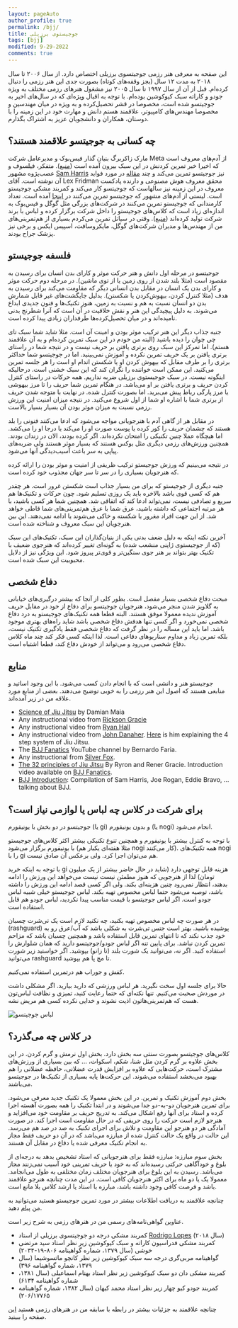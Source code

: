 ```yaml
---
layout: pageAuto
author_profile: true
permalink: /bjj/
title: جوجیستوی برزیلی
tags: [bjj]
modified: 9-29-2022
comments: true
---
```


این صفحه به معرفی هنر رزمی جوجیتسوی برزیلی اختصاص دارد. از سال ۲۰۰۶ تا سال ۲۰۱۸ به مدت ۱۲ سال (بجز وقفه‌های کوتاه) بصورت جدی این هنر رزمی را دنبال کرده‌ام. قبل از آن از سال ۱۹۹۷ تا سال ۲۰۰۵ نیز مشغول هنرهای رزمی مختلف به ویژه جودو و کاراته سبک کیوکوشین بوده‌ام. با توجه به اقبال ویژه‌ای که در سال‌های اخیر به جوجیتسو شده است، مخصوصا در قشر تحصیل‌کرده و به ویژه در میان مهندسین و مخصوصا مهندس‌های کامپیوتر، علاقمند هستم دانش و مهارت خود در این زمینه را با دوستان، همکاران و دانشجویان عزیز به اشتراک بگذارم. 

<h2>چه کسانی به جوجیتسو علاقمند هستند؟</h2>
مارک زاکربرگ بنیان گذار فیس‌بوک و مدیرعامل شرکت Meta از آدم‌های معروف است که اخیرا خبر تمرین کردنش در این سبک بیرون آمده است (<a href="https://grapplinginsider.com/mark-zuckerberg-trains-brazilian-jiu-jitsu/">منبع</a>). متفکر، فیلسوف و عصب‌پژوه مشهور <a href="https://en.wikipedia.org/wiki/Sam_Harris">Sam Harris</a> نیز جوجیتسو تمرین می‌کند و چند <a href="https://www.samharris.org/blog/the-pleasures-of-drowning">مقاله</a> در مورد فواید آن نوشته است. آقای Lex Fridman محقق معروف هوش مصنوعی و دارنده پادکست معروف در این زمینه نیز سالهاست که جوجیتسو کار می‌کند و کمربند مشکی جوجیستو است. لیستی از آدم‌های مشهور که جوجیتسو تمرین می‌کنند در <a href="https://www.letsrollbjj.com/celebrities-that-train-brazilian-jiu-jitsu/">اینجا</a> آمده است. تعداد کارمندانی که جوجیستو تمرین می‌کنند در شرکت‌های بزرگی مثل گوگل و فیس‌بوک به اندازه‌ای زیاد است که کلاس‌های جوجیستو را داخل شرکت برگزار کرده و لباس با برند شرکت تولید کرده‌اند (<a href="https://jitsmagazine.com/facebook-and-google-employees-start-training-bjj-in-company-gis-and-rashguards/">منبع</a>). وقتی در سیاتل تمرین می‌کردم بسیاری از هم‌تمرینی‌های من از مهندس‌ها و مدیران شرکت‌های گوگل، مایکروسافت، اسپیس ایکس و برخی نیز پزشک جراح بودند.

<h2>فلسفه جوجیستو</h2>
جوجیتسو در مرحله اول دانش و هنر حرکت موثر و کارای بدن انسان برای رسیدن به مقصود است (مثلا بلند شدن از روی زمین یا از توی ماشین). در مرحله دوم حرکت موثر و کارای بدن یک انسان در مقابل بدن انسانی دیگر که مقاومت می‌کند برای رسیدن به هدف (مثلا کنترل کردن، بیهوش‌کردن یا شکستن). بدلیل جایگشت‌های غیر قابل شمارش بدن دو انسان نسبت به هم و نسبت به زمین، هنوز تکنیک‌ها و فنون جدیدی ابداع می‌شوند. به دلیل پیچیدگی این هنر و نقش خلاقیت در آن است که آنرا شطرنج بدنی نامیده‌اند و در میان تحصیل‌کرده‌ها طرفداران زیادی پیدا کرده است.

جنبه جذاب دیگر این هنر ترکیب موثر بودن و امینت آن است. مثلا شاید شما سبک تای چی چوان را دیده باشید (البته من خودم در این سبک تمرین کرده‌ام و به آن علاقمند هستم). اما تمرکز این سبک روی برتری یافتن بر حریف نیست و در نتیجه شما در راستای برتری یافتن بر یک حریف تمرین نکرده و آموزش نمی‌بینید. اما در جوجیتسو شما حداکثر برتری را بر طرف مقابل که بیهوش کردن او یا شکستن اندام او است را هر جلسه تمرین می‌کنید. این ممکن است خواننده را نگران کند که این سبک خشنی است. درحالیکه اینگونه نیست. در سبک جوجیستوی برزیلی ضربه نداریم. همه حرکات در راستای کنترل کردن حریف و برتری یافتن بر او می‌باشد. در هنگام تمرین شما حریف را تا مرز بیهوشی یا مرز پارگی رباط پیش می‌برید. اما بصورت کنترل شده. در نهایت با متوجه شدن حریف از برتری شما با اشاره او شما از اول شروع می‌کنید. در نتیجه میزان امنیت این ورزش رزمی نسبت به میزان موثر بودن آن بسیار بسیار بالاست.

در مقابل هر از گاهی آدم با هنرجویانی مواجه می‌شود که ادعا می‌کنند فنونی را بلد هستند که چشمان حریف را کور کرده یا پوست صورت او را می‌کند یا درجا او را می‌کشد. اما هیچگاه عملا چنین تکنیکی را امتحان نکرده‌اند. اگر کرده بودند، الان در زندان بودند. همچنین ورزش‌های رزمی دیگری مثل بوکس هستند که بسیار موثر هستند ولی ضربه‌های پیاپی به سر باعث آسیب‌دیدگی آنها می‌شود.

در نتیجه می‌بینیم که ورزش جوجیستو ترکیب ظریفی از امنیت و موثر بودن را ارائه کرده که هنرجویان بسیاری را در سر تا سر جهان مجذوب خود کرده است.

جنبه دیگری از جوجیستو که برای من بسیار جذاب است شکستن غرور است. هر چقدر هم که کسی قوی باشد بالاخره باید یک روزی تسلیم شود. چون حرکات و تکنیک‌ها هم سریع و تصادفی نیست، نمی‌تواند ادعا کند که اتفاقی شد. همچنین شما هر کسی باشید، با هر مرتبه اجتماعی که داشته باشید، عرق شما با عرق هم‌تمرینی‌های شما قاطی خواهد شد. از این جهت افراد مغرور یا شکسته و خاکی می‌شوند یا ادامه نمی‌دهند. این بین هنرجویان این سبک معروف و شناخته شده است. 

آخرین نکته اینکه به دلیل ضعف بدنی یکی از بنیان‌گذاران این سبک، تکنیک‌های این سبک (که از جوجیستوی ژاپنی منشعب شده) به گونه‌ای تغییر کرده‌اند که هنرجوی ضعیف با تکنیک بهتر بتواند بر هنر جوی سنگین‌تر و قوی‌تر پیروز شود. این ویژگی نیز از دلایل محبوبیت این سبک شده است.

<h2>دفاع شخصی</h2>
مبحث دفاع  شخصی بسیار مفصل است. بطور کلی از آنجا که بیشتر درگیری‌های خیابانی به گلاویز شدن منجر می‌شود، هنرجویان جوجیتسو برای دفاع از خود در مقابل حریف آموزش ندیده معمولا موفق هستند. البته قطعا همه تکنیک‌های جوجیستو به درد دفاع شخصی نمی‌خورد و اگر کسی تنها هدفش دفاع شخصی باشد شاید راه‌های بهتری موجود باشد. اما باید این مساله را در نظر گرفت که دفاع شخصی فقط یادگیری تکنیک نیست، بلکه تمرین زیاد و مداوم سناریوهای دفاعی است. لذا اینکه کسی فکر کند چند ماه کلاس دفاع شخصی می‌رود و می‌تواند از خودش دفاع کند، قطعا اشتباه است.

<h2>منابع</h2>
جوجیستو هنر و دانشی است که با انجام دادن کسب می‌شود. با این وجود اساتید و منابعی هستند که اصول این هنر رزمی را به خوبی توضیح می‌دهند. بعضی از منابع مورد علاقه من در زیر آمده‌اند.

<ul>
<li><a href="https://www.youtube.com/playlist?list=PL2Rmj8Dog7lU_iDoCCyQVYIWNz6U31Wee">Science of Jiu Jitsu</a> by Damian Maia </li>
<li>Any instructional video from <a href="https://www.youtube.com/channel/UCaOR6f52KgukVspCBaQi5Rg/videos">Rickson Gracie</a></li>
<li>Any instructional video from <a href="https://www.youtube.com/watch?v=BivcEB-1MCY">Ryan Hall</a></li>
<li>Any instructional video from <a href="https://www.youtube.com/watch?v=9RWctJzaSxo">John Danaher</a>. <a href="https://www.youtube.com/watch?v=3j4z023F1Y4">Here</a> is him explaining the 4 step system of Jiu Jitsu.</li>
<li>The <a href="https://www.youtube.com/c/BjjSuperDeals">BJJ Fanatics</a> YouTube channel by Bernardo Faria.</li>
<li>Any instructional from <a href="https://www.youtube.com/c/SilverFoxBJJ">Silver Fox</a>.</li>
<li><a href="https://www.youtube.com/playlist?list=PLPqGwjjNV_5ePWGW0InUhj44Qncbfj2XB">The 32 principles of Jiu Jitsu</a> By Ryron and Rener Gracie. Introduction video available on <a href="https://www.youtube.com/watch?v=lS8LNQyXCqs">BJJ Fanatics</a>.</li>
<li><a href="https://www.youtube.com/watch?v=Yv7k-3Cmq-8">BJJ Introduction</a>: Compilation of Sam Harris, Joe Rogan, Eddie Bravo, ... talking about BJJ.
</ul>

<h2>برای شرکت در کلاس چه لباس یا لوازمی نیاز است؟</h2>
جوجیتسو در دو بخش با یونیفورم (یا gi) و بدون یونیفورم  (یا nogi) انجام می‌شود.

با توجه به کنترل بیشتر با یونیفورم و همچنین تنوع تکنیکی بیشتر اکثر کلاس‌های جوجیستو با یونیفورم برگزار می‌شود (مثلا هفته‌ای یکبار هم nogi کار می‌کنند). همه تکنیک‌های nogi را با gi هم می‌توان اجرا کرد. ولی برعکس آن صادق نیست.

با توجه به اینکه خرید gi هزینه قابل توجهی دارد (شاید در حال حاضر بیشتر از یک میلیون تومان) لذا از هنرجویی که هنوز مطمئن نیست نیست می‌خواهد این ورزش را ادامه بدهند، انتظار نمی‌رود چنین هزینه‌ای بکند. ولی اگر کسی قصد ادامه این ورزش را داشته باشد، توصیه می‌شود حتما لباس مخصوص تهیه بکند. لباس جوجیستو خیلی شبیه لباس جودو است. اگر لباس جوجیتسو با قیمت مناسب پیدا نکردید، لباس جودو هم قابل استفاده است.

در هر صورت چه لباس مخصوص تهیه بکنید، چه نکنید لازم است یک تی‌شرت چسبان (rashguard) پوشیده باشید. بهتر است جنس تی‌شرت به شکلی باشد که آب/عرق رو به خود جذب نکند که تا انتهای تمرین قابل استفاده باشد و همچنین چسبان باشد که مزاحم تمرین کردن نباشد. برای پایین تنه اگر لباس جودو/جوجیتسو دارید که همان شلوارش را استفاده کنید. اگر نه، می‌توانید یک شورت بلند (تا زانو) بپوشید. اگر خواستید زیر شورت می‌توانید rashguard تا مچ پا هم بپوشید.

کفش و جوراب هم درتمرین استفاده نمی‌کنیم.

حالا برای جلسه اول سخت نگیرید. هر لباس ورزشی که دارید بیارید. اگر مشکلی داشت در موردش صحبت می‌کنیم. تنها نکته‌ای که حتما رعایت کنید، تمیزی و نظافت لباس‌تون هست که هم‌تمرینی‌هاتون اذیت نشوند و خدایی نکرده کسی هم مریض نشه.

<img src="../assets/images/bjj_clothing.jpg" title="لباس جوجیستو" alt="لباس جوجیتسو" />

<h2>در کلاس چه می‌گذرد؟</h2>
کلاس‌های جوجیتسو بصورت سنتی سه بخش دارد. بخش اول نرمش و گرم کردن. در این بخش علاوه بر گرم کردن مثل شنا، شکم، اسکوات، ... که بین بسیاری از ورزش‌های مشترک است، حرکت‌هایی که علاوه بر افزایش قدرت عضلانی، حافظه عضلانی را هم بهبود می‌بخشد استفاده می‌شوند. این حرکت‌ها پایه بسیاری از تکنیک‌ها در جوجیتسو می‌باشند.

بخش دوم آموزش تکنیک و تمرین. در این بخش معمولا یک تکنیک جدید معرفی می‌شود. برای تمرین هنرجویان دو-به-دو جدا می‌شوند و  در ابتدا تکنیک را همه بصورت آهسته اجرا کرده و استاد برای آنها رفع اشکال می‌کند. به تدریج حریف بر مقاومت خود می‌افزاید و هنرجو لازم است حرکت را روی حریفی که در حال مقاومت است اجرا کند. در صورت آمادگی هر دو هنرجو این مقاومت و تلاش برای اجرای تکنیک به صد در صد هم می‌رسد. این حالت در واقع یک حالت کنترل شده از مبارزه می‌باشد که در آن دو حریف فقط مجاز به انجام تکنیک معرفی شده یا دفاع در مقابل آن هستند.

بخش سوم مبارزه: مبارزه فقط برای هنرجویانی که استاد تشخیص بدهد به درجه‌ای از بلوغ و خود‌آگاهی حرکتی رسیده‌اند که به خود یا حریف تمرینی خود آسیب نمی‌زنند مجاز می‌باشد. رسیدن به این بلوغ برای هنرجویان مختلف زمان مختلفی به طول می‌انجامد. معمولا یک یا دو ماه برای اکثر هنرجویان کافی است. در این مدت چنانچه هنرجو علاقمند باشد و فرصت کافی وجود داشته باشد، مبارزه با استاد یا ارشد کلاس بلا مانع است.

چنانچه علاقمند به دریافت اطلاعات بیشتر در مورد تمرین جوجیستو هستید می‌توانید به من <a href="https://t.me/Sauleh">پیام</a> دهید.


عناوین گواهی‌نامه‌های رسمی من در هنرهای رزمی به شرح زیر است.

<ul>
<li> کمربند مشکی درجه دو جوجیتسوی برزیلی از استاد <a href="https://graciebarra.com/redmond-wa/team/rodrigo-lopes/">Rodrigo Lopes</a> (سال ۲۰۱۸) </li>
<li> کمربند مشکی فدراسیون کاراته و سبک کیوکوشین زیر نظر استاد سید مرتضی خوشی  (سال ۱۳۷۹، شماره گواهینامه ۸۰۶-۱۹-۲۰۳۴) </li>
<li> گواهینامه مربی‌گری درجه سه سبک کیوکوشین زیر نظر کانچو ماتسوشیما (سال ۱۳۷۹، شماره گواهینامه ۳۹۶) </li>
<li> کمربند مشکی دان دو سبک کیوکوشین زیر نظر استاد بهنام اسماعیلی  (سال ۱۳۸۱، شماره گواهینامه ۶۱۳۴) </li>
<li> کمربند جودو کیو چهار زیر نظر استاد محمد کیهان (سال ۱۳۸۲، شماره گواهینامه ۲۰۶/۱۷۷۶۵) </li>
</ul>

چنانچه علاقمند به جزئیات بیشتر در رابطه با سابقه من در هنرهای رزمی هستید <a href="/ma"> این </a> صفحه را ببینید. 

